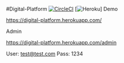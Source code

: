 #Digital-Platform  [![CircleCI](https://circleci.com/gh/circleci/circleci-docs.svg?style=svg)](https://app.circleci.com/pipelines/github/Pedrioko/Digital-Platform)
[![Heroku](https://heroku-badge.herokuapp.com/?app=digital-platform)]
Demo 

https://digital-platform.herokuapp.com/

Admin

https://digital-platform.herokuapp.com/admin

User: test@test.com
Pass: 1234